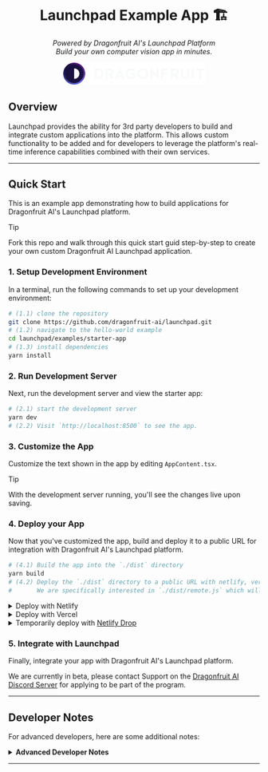 
<h1 align="center">Launchpad Example App 🏗</h1>

<p align="center">
    <i>Powered by Dragonfruit AI's Launchpad Platform<br/>Build your own computer vision app in minutes.</i>
</p>

<p align="center">
    <a href="https://app.dragonfruit.ai/launchpad" target="_blank">
        <img alt="DragonFruit AI Logo" src="docs/copyright/df-logo.png" width=284/>
    </a>
</p>



## Overview

Launchpad provides the ability for 3rd party developers to build and integrate custom
applications into the platform. This allows custom functionality to be added and for
developers to leverage the platform's real-time inference capabilities combined with
their own services.

----

## Quick Start

This is an example app demonstrating how to build applications for
Dragonfruit AI's Launchpad platform.

> [!TIP]
> Fork this repo and walk through this quick start guid step-by-step to create your
> own custom Dragonfruit AI Launchpad application.

### 1. Setup Development Environment

In a terminal, run the following commands to set up your development environment:
```bash
# (1.1) clone the repository
git clone https://github.com/dragonfruit-ai/launchpad.git
# (1.2) navigate to the hello-world example
cd launchpad/examples/starter-app
# (1.3) install dependencies
yarn install
```

### 2. Run Development Server

Next, run the development server and view the starter app:
```bash
# (2.1) start the development server
yarn dev
# (2.2) Visit `http://localhost:8500` to see the app.
```

### 3. Customize the App

Customize the text shown in the app by editing `AppContent.tsx`. 

> [!TIP]
> With the development server running, you'll see the changes live upon saving.

### 4. Deploy your App

Now that you've customized the app, build and deploy it to a public URL
for integration with Dragonfruit AI's Launchpad platform.

```bash
# (4.1) Build the app into the `./dist` directory
yarn build
# (4.2) Deploy the `./dist` directory to a public URL with netlify, vercel, or similar.
#       We are specifically interested in `./dist/remote.js` which will export the `App`
```

<details>
<summary>Deploy with Netlify</summary>

```bash
# 1. Install the Netlify CLI
yarn global add netlify-cli
# 2. Login to Netlify
netlify login
# 3. Deploy the app
netlify deploy --dir=dist
```

</details>

<details>
<summary>Deploy with Vercel</summary>

```bash
# 1. Install the Vercel CLI
yarn global add vercel
# 2. Login to Vercel
vercel login
# 3. Deploy the app
vercel --prod
```

</details>

<details>
<summary>Temporarily deploy with <a href="https://app.netlify.com/drop">Netlify Drop</a></summary>

1. Visit [Netlify Drop](https://app.netlify.com/drop)
2. Drag and drop the `dist` directory onto the website

</details>


### 5. Integrate with Launchpad

Finally, integrate your app with Dragonfruit AI's Launchpad platform.

We are currently in beta, please contact Support on the [Dragonfruit AI Discord Server](https://discord.gg/mh5A46w2vV) for applying to be part of the program.


---------

## Developer Notes

For advanced developers, here are some additional notes:

<details>
<summary><b>Advanced Developer Notes</b></summary>

### Required Dependencies

- Node.js (LTS version recommended)
- Yarn package manager (recommended)
- React 18.0.0 (**strict requirement** for federation compatibility)
- React-dom 18.0.0 (**strict requirement** for federation compatibility)
- Webpack 5 with Module Federation (**strict requirement** for federation compatibility)

### Recommended Development Stack

- TypeScript for type safety and better development experience
- Styled Components for CSS-in-JS styling and component isolation
- ESLint and Prettier for code quality and formatting

### Architecture

All you need to do is modify the `AppContent.tsx` file to build your
custom application. The rest of the codebase mostly handles the
integration with Dragonfruit AI's Launchpad platform and the Webpack
Module Federation setup.

```bash
/
├── package.json         # Project dependencies
├── tsconfig.json        # TypeScript configuration
├── webpack.config.js    # Webpack configuration
└── src/
    ├── App.tsx          # Root component using Launchpad interface
    ├── AppContent.tsx   # >>> Your custom app, modify this! <<<
    ├── dev.tsx          # Local development entry point
    ├── dev_index.html   # Local development HTML template
    └── dragonfruit/
        ├── api.ts       # Dragonfruit Querying example
        └── context.tsx  # Dragonfruit Launchpad inferface
```

Builds after running `yarn build`
```
/dist
├── index.html   # local entrypoint, can use to debug
├── main.js      # local entrypoint
└── remote.js    # remote component that needs to be served for launchpad
```

### Module Federation

This app uses Webpack Module Federation to expose components to the
host application. The `webpack.config.js` file contains the necessary
configuration to expose the `App` component.

Module Federation allows for dynamic loading of components from a
remote URL, enabling a parent application to load and render this
child application if it's hosted publicly.

#### Exposing Components

The app exposes its main component through Webpack Module Federation:

```javascript
// webpack.config.js
exposes: {
  './App': './src/App'
}
```

#### Parent App Integration

To use this component in a host application:

```javascript
const CustomApp = React.lazy(() => import('App/App'));

// Render with required props
<CustomApp
  apiHost="your-host-domain"
  customerId="123"
  appId={1}
  getAuthToken={async () => 'your-auth-token'}
/>
```

#### Importing Components from Remote

**Coming Soon**
Documentation for importing and using remote components from our host app will be available in future updates.

### Launchpad Interface

#### Required Props

The following props are automatically provided by the host application when the component is invoked. You don't need to manually provide these values during integration:

- `apiHost`: The domain where the app is hosted
- `customerId`: Unique identifier for the customer
- `appId`: Numeric identifier for the application
- `getAuthToken`: Function that returns a Promise resolving to an authentication token

#### API Usage Example

This example demonstrates how to make authenticated API calls to Dragonfruit's backend services. Here's a sample API call pattern:

```typescript
import { getSampleData } from './dragonfruit/api';
import { useDfAppContext } from './dragonfruit/context';

// Example usage in a component
const { apiHost, customerId, getAuthToken, appId } = useDfAppContext();

const fetchData = async () => {
  const data = await getSampleData(apiHost, customerId, getAuthToken, apiHost);
  // Process the data
};
```

### Development Guidelines

1. **Styling**: Use styled-components for styling. This ensures style isolation and consistent theming.

2. **TypeScript**: Maintain proper type definitions for all components and functions.

3. **Context Usage**: Utilize ParentAppContext for accessing host application data and authentication.

4. **Module Federation**: Follow the established pattern for exposing components:
   - Wrap with necessary providers (ParentAppContext)
   - Export through webpack.config.js
   - Maintain singleton shared dependencies

### Building for Production

```bash
yarn build
```

This creates a production build in the `dist` directory.

### Best Practices

1. Keep the bundle size minimal by only including necessary dependencies
2. Maintain proper TypeScript types for better integration
3. Follow React best practices and hooks guidelines
4. Use the ParentAppContext for accessing host application data
5. Ensure proper error handling and loading states

</details>

----
